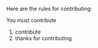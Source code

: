 Here are the rules for contributing:

You must contribute

1. contribute
2. thanks for contributing
